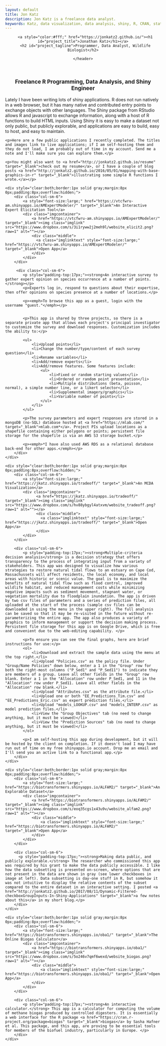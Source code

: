 ```yaml
---
layout: default
title: Jon Katz
description: Jon Katz is a freelance data analyst.
keywords: Katz, data visualization, data analysis, shiny, R, CRAN, statistics
---
```

<!-- HEADER -->
<div id="header_wrap" class="outer topelement">
    <header class="inner">
      

      <a style="color:#fff;" href="https://jonkatz2.github.io/"><h1 id="project_title">Jonathan Katz</h1></a>
      <h2 id="project_tagline">Programmer, Data Analyst, Wildlife Biologist</h2>

<!--          {% if site.show_downloads %}-->
<!--            <section id="downloads">-->
<!--              <a class="zip_download_link" href="{{ site.github.zip_url }}">Download this project as a .zip file</a>-->
<!--              <a class="tar_download_link" href="{{ site.github.tar_url }}">Download this project as a tar.gz file</a>-->
<!--            </section>-->
<!--          {% endif %}-->
    </header>
</div>



<div class="container-fluid">
    <div style="font-size:1.25em;font-weight:bold;text-align:center;">
        <p>Freelance R Programming, Data Analysis, and Shiny Engineer</p>
    </div>
    <p>Lately I have been writing lots of shiny applications. R does not run natively in a web browser, but it has many native and contributed entry points to exchange objects with other languages. The Shiny package from RStudio allows R and javascript to exchange information, along with a host of R functions to build HTML inputs. Using Shiny it is easy to make a dataset not only public, but publicly explorable, and applications are easy to build, easy to host, and easy to maintain.</p>
    
    <p>Here are a few public applications I recently completed. The titles and images link to live applications; if I am self-hosting them and they do not load, I am probably out of time in my account. Send me a note and I'll make sure you can explore them.</p>
    
    <p>You might also want to <a href="http://jonkatz2.github.io/resume" target="_blank">check out my resume</a>, or I have a couple of blog posts <a href="http://jonkatz2.github.io/2016/05/01/mapping-with-base-graphics-in-r" target="_blank">illustrating some simple R functions I wrote.</a></p>
    
    <div style="clear:both;border:1px solid gray;margin:8px 0px;padding:8px;overflow:hidden;">
        <div class="col-sm-6">
            <a style="font-size:large;" href="https://vtcfwru-am.shinyapps.io/AMExpertModeler/" target="_blank">An Interactive Expert Elicitation Tool</a>
            <div class="imgcontainer">
                <a href="https://vtcfwru-am.shinyapps.io/AMExpertModeler/" target="_blank"><img class="imglink" src="https://www.dropbox.com/s/3i1ryww2j2meh9l/website_elicit2.png?raw=1" alt=""></a>
                <div class="middle">
                  <a class="imglinktext" style="font-size:large;" href="https://vtcfwru-am.shinyapps.io/AMExpertModeler/" target="_blank">Open App</a>
                </div>
            </div>
        </div>
       
         <div class="col-sm-6">   
            <p style="padding-top:17px;"><strong>An interactive survey to gather expert opinion on species occurrence at a number of points. </strong></p>
            <p>Experts log in, respond to questions about their expertise, then offer opinions on species presence at a number of locations.</p>
            
            <p><emph>To browse this app as a guest, login with the username "guest."</emph></p>
            
            
            <p>This app is shared by three projects, so there is a separate private app that allows each project's principal investigator to customize the survey and download responses. Customization includes the ability to:</p>
            
            <ul>   
                <li>Upload points</li> 
                <li>Change the number/type/content of each survey question</li> 
                <li>Rename variables</li> 
                <li>Add/remove experts</li> 
                <li>Add/remove features. Some features include:
                    <ul>
                        <li>Fixed or random starting values</li>
                        <li>Ordered or random point presentation</li>
                        <li>Multiple distributions (beta, poisson, normal), a simple number line, or a likert selector</li>
                        <li>Supplemental imagery/graphics</li>
                        <li>Variable number of points</li>
                    </ul>
                </li> 
            </ul>
            
            <p>The survey parameters and expert responses are stored in a mongoDB (no-SQL) database hosted at <a href="https://mlab.com/" target="_blank">mlab.com*</a>. Project PIs upload locations as a shapefile containing either polygons or points; persistent file storage for the shapefile is via an AWS S3 storage bucket.</p>
            
            <p><emph>*I have also used AWS RDS as a relational database back-end for other apps.</emph></p>
        </div> 
    </div>
    
    <div style="clear:both;border:1px solid gray;margin:8px 0px;padding:8px;overflow:hidden;">
        <div class="col-sm-6">
            <a style="font-size:large;" href="https://jkatz.shinyapps.io/tradeoff/" target="_blank">An MCDA Visualization</a>
            <div class="imgcontainer">
                  <a href="https://jkatz.shinyapps.io/tradeoff/" target="_blank"><img class="imglink"  src="https://www.dropbox.com/s/hv88ybgyl4atxvm/website_tradeoff.png?raw=1" alt=""></a>
                  <div class="middle">
                    <a class="imglinktext" style="font-size:large;" href="https://jkatz.shinyapps.io/tradeoff/" target="_blank">Open App</a>
                  </div>
            </div>
        </div>
          
        <div class="col-sm-6">
            <p style="padding-top:17px;"><strong>Multiple-criteria decision analysis</strong> is a decision strategy that offers transparency to the process of integrating input from a variety of stakeholders. This app was designed to visualize how various strategies to restore natural tidal flows to an estuary on Cape Cod, Massachussets will affect residents, the local economy, and local areas with historic or scenic value. The goal is to maximize the benefits of natural tidal flow such as flood control, improved wildlife habitat, and reduced management costs while minimizing negative impacts such as sediment movement, stagnant water, or vegetation mortality due to floodplain inundation. The app is driven by two csv files of parameters and a series of prediction files, all uploaded at the start of the process (sample csv files can be downloaded in using the menu in the upper right). The full analysis can be saved so that it may be re-visited in the future without re-parameterizing the entire app. The app also produces a variety of graphics to inform management or support the decision making process. Persistent file storage for this app is on Google Drive, which is free and convenient due to the web-editing capability. </p>

            <p>To ensure you can see the final graphs, here are brief instructions for use:</p>
            <ol>
                <li>Download and extract the sample data using the menu at the top right.</li>
                <li>Upload "Policies.csv" as the policy file. Under "Group/Name Policies" down below, enter a 1 in the "Group" row for both the right-most columns ("P_Sed1" and "P_Sed11") to indicate they are members of a group. Leave all other fields in the "Group" row blank. Enter a 1 in the "Allocation" row under P_Sed1, and 11 in the "Allocation" row under P_Sed11. Leave all other fields in the "Allocation" row blank.</li>
                <li>Upload "Attributes.csv" as the attribute file.</li>
                <li>Upload one or both "EE_Predictions_Tim.csv" and "EE_Predictions_Eric.csv" as expert prediction files.</li>
                <li>Upload "models_LOOKUP.csv" and "models_INTERP.csv" as model prediction files.</li>
                <li>View the "Group Objectives" tab (no need to change anything, but it must be viewed)</li>
                <li>View the "Prediction Sources" tab (no need to change anything, but it must be viewed)</li>
            </ol>
            
            <p>I am self-hosting this app during development, but it will be hosted by the client on completion. If it doesn't load I may have run out of time on my free shinyapps.io account. Drop me an email and I'll send you an active link to a functional app.</p>
        </div>
    </div>
    
    <div style="clear:both;border:1px solid gray;margin:8px 0px;padding:8px;overflow:hidden;">
        <div class="col-sm-6">
            <a style="font-size:large;" href="https://biotransformers.shinyapps.io/ALFAM2/" target="_blank">An Explorable Dataset</a>
            <div class="imgcontainer">
                <a href="https://biotransformers.shinyapps.io/ALFAM2/" target="_blank"><img class="imglink" src="https://www.dropbox.com/s/eoq35cgs1x43u9v/website_alfam2.png?raw=1" alt=""></a>
                <div class="middle">
                    <a class="imglinktext" style="font-size:large;" href="https://biotransformers.shinyapps.io/ALFAM2/" target="_blank">Open App</a>
                </div>
            </div>
        </div>
      
        <div class="col-sm-6">
          <p style="padding-top:17px;"><strong>Making data public, and publicly explorable.</strong> The researcher who commissioned this app was required by his grant to make the data publicly accessible. I like how the data subsetting is presented on-screen, where options that are not present in the data are shown in gray (see lower checkboxes in image at left). Data subsetting is day-one stuff in R, but somehow it was not intuitive to display the relative contents of the subset compared to the entire dataset in an interactive setting. I posted <a href="http://jonkatz2.github.io/2017/08/11/Dynamic-Filtered-checkboxGroupInputs-In-Shiny-Applications" target="_blank">a few notes about this</a> in my short blog.</p>
        </div>
    </div>
        
    <div style="clear:both;border:1px solid gray;margin:8px 0px;padding:8px;overflow:hidden;">
        <div class="col-sm-6">
            <a style="font-size:large;" href="https://biotransformers.shinyapps.io/oba1/" target="_blank">The Online Biogas Calculator</a> 
            <div class="imgcontainer">
                <a href="https://biotransformers.shinyapps.io/oba1/" target="_blank"><img class="imglink" src="https://www.dropbox.com/s/5o246v7qmf6wexd/website_biogas.png?raw=1" alt=""></a> 
                <div class="middle">
                    <a class="imglinktext" style="font-size:large;" href="https://biotransformers.shinyapps.io/oba1/" target="_blank">Open App</a>
                </div>
            </div>
        </div>

        <div class="col-sm-6">
            <p style="padding-top:17px;"><strong>An interactive calculator.</strong> This app is a calculator for computing the volume of methane biogas produced by controlled digesters. It is essentially a web interface for the R package <a href="https://cran.r-project.org/package=biogas" target="_blank">biogas</a> by Sasha Hafner et al. This package, and this app, are proving to be essential tools for members of the biofuel industry, particularly in Europe. </p>
        </div>
    </div>
    
</div>
























